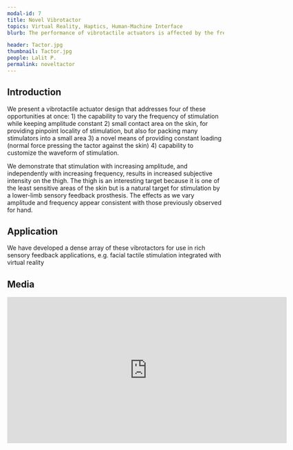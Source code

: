 ```yaml
---
modal-id: 7
title: Novel Vibrotactor
topics: Virtual Reality, Haptics, Human-Machine Interface
blurb: The performance of vibrotactile actuators is affected by the frequency and amplitude of oscillation, loading on the skin, and the size of the tactor-skin interface. Commercially available vibrotactors include eccentric rotating mass (ERM) devices, which have frequency and amplitude coupled, and linear resonant actuators (LRAs), which use a resonant frequency. The frequency is chosen to be easy to feel, but performance away from that frequency is dramatically diminished. It can also be difficult to assess the contribution of skin loading, which is one of the most crucial factors in actuator performance. There have been many designs for haptic feedback devices but there are still opportunities for improvement. 

header: Tactor.jpg
thumbnail: Tactor.jpg
people: Lalit P.
permalink: noveltactor
---
```


## Introduction
We present a vibrotactile actuator design that
addresses four of these opportunities at once: 1) the
capability to vary the frequency of stimulation while
keeping amplitude constant 2) small contact area on the
skin, for providing pinpoint locality of stimulation, but also
for packing many stimulators into a small area 3) a novel
means of providing constant loading (normal force pressing
the tactor against the skin) 4) capability to customize the
waveform of stimulation.

We demonstrate that stimulation with increasing amplitude,
and independently with increasing frequency, results in
increased subjective intensity on the thigh. The thigh is an
interesting target because it is one of the least sensitive
areas of the skin but is a natural target for stimulation by a
lower-limb sensory feedback prosthesis. The effects as we
vary amplitude and frequency appear consistent with those
previously observed for hand.

## Application

We have developed a dense array of these vibrotactors
for use in rich sensory feedback applications, e.g. facial
tactile stimulation integrated with virtual reality

## Media
<iframe width="650" height="340" src="https://drive.google.com/open?id=1dH3YKrOqVrKvVlMnE1DXi0YpYiV3VPHf" frameborder="0" gesture="media" allowfullscreen></iframe>
